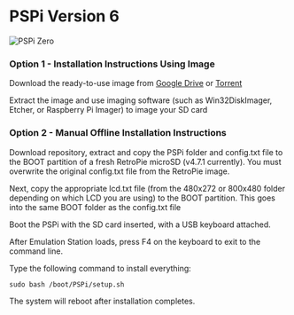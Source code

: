 # PSPi Version 6
![PSPi Zero](https://othermod.com/wp-content/uploads/IMG_8727.jpg)

### Option 1 - Installation Instructions Using Image

Download the ready-to-use image from [Google Drive](https) or [Torrent](https)

Extract the image and use imaging software (such as Win32DiskImager, Etcher, or Raspberry Pi Imager) to image your SD card

### Option 2 - Manual Offline Installation Instructions

Download repository, extract and copy the PSPi folder and config.txt file to the BOOT partition of a fresh RetroPie microSD (v4.7.1 currently). You must overwrite the original config.txt file from the RetroPie image.

Next, copy the appropriate lcd.txt file (from the 480x272 or 800x480 folder depending on which LCD you are using) to the BOOT partition. This goes into the same BOOT folder as the config.txt file

Boot the PSPi with the SD card inserted, with a USB keyboard attached.

After Emulation Station loads, press F4 on the keyboard to exit to the command line.

Type the following command to install everything:
```
sudo bash /boot/PSPi/setup.sh
```
The system will reboot after installation completes.

